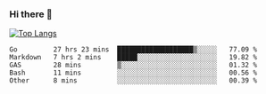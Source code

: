 ### Hi there 👋

<!--
**3Xpl0it3r/3Xpl0it3r** is a ✨ _special_ ✨ repository because its `README.md` (this file) appears on your GitHub profile.

Here are some ideas to get you started:

- 🔭 I’m currently working on ...
- 🌱 I’m currently learning ...
- 👯 I’m looking to collaborate on ...
- 🤔 I’m looking for help with ...
- 💬 Ask me about ...
- 📫 How to reach me: ...
- 😄 Pronouns: ...
- ⚡ Fun fact: ...
-->


[![Top Langs](https://github-readme-stats.vercel.app/api/top-langs/?username=3Xpl0it3r&layout=compact)](https://github.com/3Xpl0it3r/3Xpl0it3r)

<!--START_SECTION:waka-->
```text
Go         27 hrs 23 mins  ███████████████████▒░░░░░   77.09 % 
Markdown   7 hrs 2 mins    █████░░░░░░░░░░░░░░░░░░░░   19.82 % 
GAS        28 mins         ▒░░░░░░░░░░░░░░░░░░░░░░░░   01.32 % 
Bash       11 mins         ░░░░░░░░░░░░░░░░░░░░░░░░░   00.56 % 
Other      8 mins          ░░░░░░░░░░░░░░░░░░░░░░░░░   00.39 % 
```
<!--END_SECTION:waka-->
